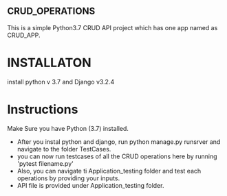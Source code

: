 ## CRUD_OPERATIONS
<td>
This is a simple Python3.7 CRUD API project which has one app named as CRUD_APP. 
</td>

# INSTALLATON
install python v 3.7 and Django v3.2.4
</br >

# Instructions
Make Sure you have Python (3.7)  installed. 

* After you instal python and django, run python manage.py runsrver and navigate to the folder TestCases. 
* you can now run testcases of all the CRUD operations here by running 'pytest filename.py'
* Also, you can navigate ti Application_testing folder and test each operations by providing your inputs. 
* API file is provided under Application_testing folder.
</br >
